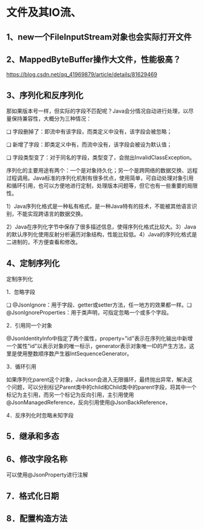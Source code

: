 # 文件及其IO流、

## 1、new一个FileInputStream对象也会实际打开文件

## 2、MappedByteBuffer操作大文件，性能极高？

https://blog.csdn.net/qq_41969879/article/details/81629469

## 3、序列化和反序列化

那如果版本号一样，但实际的字段不匹配呢？Java会分情况自动进行处理，以尽量保持兼容性，大概分为三种情况：

❑ 字段删掉了：即流中有该字段，而类定义中没有，该字段会被忽略；

❑ 新增了字段：即类定义中有，而流中没有，该字段会被设为默认值；

❑ 字段类型变了：对于同名的字段，类型变了，会抛出InvalidClassException。

序列化的主要用途有两个：一个是对象持久化；另一个是跨网络的数据交换、远程过程调用。Java标准的序列化机制有很多优点，使用简单，可自动处理对象引用和循环引用，也可以方便地进行定制，处理版本问题等，但它也有一些重要的局限性。

1）Java序列化格式是一种私有格式，是一种Java特有的技术，不能被其他语言识别，不能实现跨语言的数据交换。

2）Java在序列化字节中保存了很多描述信息，使得序列化格式比较大。3）Java的默认序列化使用反射分析遍历对象结构，性能比较低。4）Java的序列化格式是二进制的，不方便查看和修改。

## 4、定制序列化

定制序列化

1．忽略字段

❑ @JsonIgnore：用于字段、getter或setter方法，任一地方的效果都一样。❑ @JsonIgnoreProperties：用于类声明，可指定忽略一个或多个字段。

2．引用同一个对象

@JsonIdentityInfo中指定了两个属性，property="id"表示在序列化输出中新增一个属性"id"以表示对象的唯一标示，generator表示对象唯一ID的产生方法，这里是使用整数顺序数产生器IntSequenceGenerator。

3．循环引用

如果序列化parent这个对象，Jackson会进入无限循环，最终抛出异常，解决这个问题，可以分别标记Parent类中的child和Child类中的parent字段，将其中一个标记为主引用，而另一个标记为反向引用，主引用使用@JsonManagedReference，反向引用使用@JsonBackReference，

4．反序列化时忽略未知字段

## 5．继承和多态

## 6、修改字段名称

可以使用@JsonProperty进行注解

## 7．格式化日期

## 8．配置构造方法